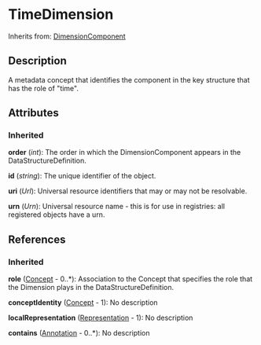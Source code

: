 
# TimeDimension



Inherits from: [DimensionComponent](DimensionComponent.md)



## Description

A metadata concept that identifies the component in the key structure that has the role of "time".


## Attributes

### Inherited

**order** (*int*): The order in which the DimensionComponent appears in the DataStructureDefinition.

**id** (*string*): The unique identifier of the object.

**uri** (*Url*): Universal resource identifiers that may or may not be resolvable.

**urn** (*Urn*): Universal resource name - this is for use in registries: all registered objects have a urn.



## References

### Inherited

**role** ([Concept](../ConceptScheme/Concept.md) - 0..*): Association to the Concept that specifies the role that the Dimension plays in the DataStructureDefinition.

**conceptIdentity** ([Concept](../ConceptScheme/Concept.md) - 1): No description

**localRepresentation** ([Representation](../Base/Representation.md) - 1): No description

**contains** ([Annotation](../Base/Annotation.md) - 0..*): No description




